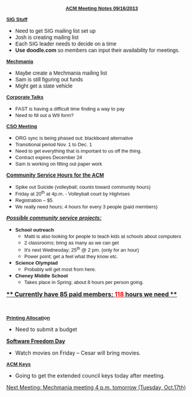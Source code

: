 <p align="CENTER"><span style="font-family: 'URW Gothic L', sans-serif;"><span style="font-size: small;"><span style="text-decoration: underline;"><strong>ACM Meeting Notes 09/16/2013</strong></span></span></span></p>
<p align="LEFT"><span style="font-family: 'URW Gothic L', sans-serif;"><span style="font-size: small;"><span style="text-decoration: underline;"><strong>SIG Stuff</strong></span></span></span></p>

<ul>
	<li><span style="font-family: 'URW Gothic L', sans-serif;">Need to get SIG mailing list set up</span></li>
	<li><span style="font-family: 'URW Gothic L', sans-serif;">Josh is creating mailing list</span></li>
	<li><span style="font-family: 'URW Gothic L', sans-serif;">Each SIG leader needs to decide on a time</span></li>
	<li><span style="font-family: 'URW Gothic L', sans-serif;"><strong>Use</strong> <strong>doodle.com </strong>so members can input their availability for meetings.</span></li>
</ul>
<span style="font-family: 'URW Gothic L', sans-serif;"><span style="font-size: small;"> <span style="text-decoration: underline;"><strong>Mechmania</strong></span></span></span>
<ul>
	<li><span style="font-family: 'URW Gothic L', sans-serif;">Maybe create a Mechmania mailing list</span></li>
	<li><span style="font-family: 'URW Gothic L', sans-serif;">Sam is still figuring out funds</span></li>
	<li><span style="font-family: 'URW Gothic L', sans-serif;">Might get a state vehicle</span></li>
</ul>
<span style="font-family: 'URW Gothic L', sans-serif;"><span style="font-size: small;"> <span style="text-decoration: underline;"><strong>Corporate Talks</strong></span></span></span>
<ul>
	<li><span style="font-family: 'URW Gothic L', sans-serif;"><span style="font-size: small;">FAST is having a difficult time finding a way to pay</span></span></li>
	<li><span style="font-family: 'URW Gothic L', sans-serif;"><span style="font-size: small;">Need to fill out a W9 form?</span></span></li>
</ul>
<span style="font-family: 'URW Gothic L', sans-serif;"><span style="font-size: small;"> <span style="text-decoration: underline;"><strong>CSO Meeting</strong></span></span></span>
<ul>
	<li><span style="font-family: 'URW Gothic L', sans-serif;"><span style="font-size: small;">ORG sync is being phased out; blackboard alternative</span></span></li>
	<li><span style="font-family: 'URW Gothic L', sans-serif;"><span style="font-size: small;">Transitional period Nov. 1 to Dec. 1</span></span></li>
	<li><span style="font-family: 'URW Gothic L', sans-serif;"><span style="font-size: small;">Need to get everything that is important to us off the thing.</span></span></li>
	<li><span style="font-family: 'URW Gothic L', sans-serif;"><span style="font-size: small;">Contract expires December 24</span></span></li>
	<li><span style="font-family: 'URW Gothic L', sans-serif;"><span style="font-size: small;">Sam is working on filling out paper work</span></span></li>
</ul>
<span style="font-family: 'URW Gothic L', sans-serif;"><span style="text-decoration: underline;"><strong>Community Service Hours for the ACM</strong></span></span>
<ul>
	<li><span style="font-family: 'URW Gothic L', sans-serif;"><span style="font-size: small;">Spike out Suicide (volleyball; counts toward community hours)</span></span></li>
	<li><span style="font-family: 'URW Gothic L', sans-serif;"><span style="font-size: small;">Friday at 20<sup>th</sup> at 4p.m. - Volleyball court by Highrises</span></span></li>
	<li><span style="font-family: 'URW Gothic L', sans-serif;"><span style="font-size: small;">Registration – $5 </span></span></li>
	<li><span style="font-family: 'URW Gothic L', sans-serif;"><span style="font-size: small;">We really need hours; 4 hours for every 3 people (paid members)</span></span></li>
</ul>
<span style="text-decoration: underline;"><span style="font-family: 'URW Gothic L', sans-serif;"><em><strong>Possible community service projects:</strong></em></span></span>
<ul>
	<li><strong><span style="font-family: 'URW Gothic L', sans-serif;"><span style="font-size: small;">School outreach</span></span></strong>
<ul>
	<li><span style="font-family: 'URW Gothic L', sans-serif;"><span style="font-size: small;">Matti is also looking for people to teach kids at schools about computers</span></span></li>
	<li><span style="font-family: 'URW Gothic L', sans-serif;"><span style="font-size: small;">2 classrooms; bring as many as we can get</span></span></li>
	<li><span style="font-family: 'URW Gothic L', sans-serif;"><span style="font-size: small;">It's next Wednesday; 25<sup>th</sup> @ 2 pm. (only for an hour)</span></span></li>
	<li><span style="font-family: 'URW Gothic L', sans-serif;"><span style="font-family: 'URW Gothic L', sans-serif;"><span style="font-size: small;">Power point; get a feel what they know etc.</span></span></span>&nbsp;</li>
</ul>
</li>
	<li><span style="font-family: 'URW Gothic L', sans-serif;"><span style="font-size: small;"><strong>Science Olympiad</strong></span></span>
<ul>
	<li><span style="font-family: 'URW Gothic L', sans-serif;"><span style="font-family: 'URW Gothic L', sans-serif;"><span style="font-size: small;"><span style="font-size: small;">Probably will get most from here</span>.</span></span></span>&nbsp;</li>
</ul>
</li>
	<li><strong><span style="font-family: 'URW Gothic L', sans-serif;"><span style="font-size: small;">Cheney Middle School</span></span></strong>
<ul>
	<li><span style="font-family: 'URW Gothic L', sans-serif;"><span style="font-size: small;"><span style="font-size: small;">Takes place in Spring; about 8 hours per person going.</span></span></span></li>
</ul>
</li>
</ul>
<span style="text-decoration: underline;"><span style="font-size: medium;"><strong>** Currently have 85 paid members; </strong></span><span style="color: #ff0000;"><span style="font-size: medium;"><span style="text-decoration: underline;"><strong>118</strong></span><strong> </strong></span></span><span style="font-size: medium;"><strong>hours we need **</strong></span></span>

&nbsp;

<span style="font-family: 'URW Gothic L', sans-serif;"><span style="font-size: small;"><strong> </strong><span style="text-decoration: underline;"><strong>Printing Allocati</strong></span><strong>o<span style="text-decoration: underline;">n
</span></strong></span></span>
<ul>
	<li>Need to submit a budget</li>
</ul>
<span style="text-decoration: underline;"><strong>
Software Freedom Day</strong></span>
<ul>
	<li>Watch movies on Friday – Cesar will bring movies.</li>
</ul>
<span style="font-family: 'URW Gothic L', sans-serif;"><span style="font-size: small;"><strong> </strong><span style="text-decoration: underline;"><strong>ACM Keys</strong></span>
</span></span>
<ul>
	<li>Going to get the extended council keys today after meeting.</li>
</ul>
<span style="text-decoration: underline;">Next Meeting: Mechmania meeting 4 p.m. tomorrow (Tuesday, Oct.17th)</span>

&nbsp;

&nbsp;

&nbsp;

&nbsp;